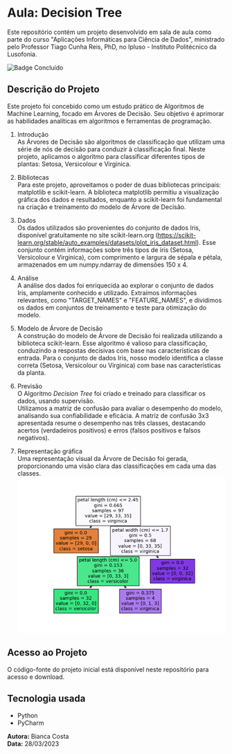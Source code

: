 # Aula: Decision Tree  
  
Este repositório contém um projeto desenvolvido em sala de aula como parte do curso "Aplicações Informáticas para Ciência de Dados", ministrado pelo Professor Tiago Cunha Reis, PhD, no Ipluso - Instituto Politécnico da Lusofonia.

![Badge Concluído](http://img.shields.io/static/v1?label=STATUS&message=CONCLUÍDO&color=GREEN&style=for-the-badge)

## Descrição do Projeto

Este projeto foi concebido como um estudo prático de Algoritmos de Machine Learning, focado em Árvores de Decisão. Seu objetivo é aprimorar as habilidades analíticas em algoritmos e ferramentas de programação.

 1. Introdução  
As Árvores de Decisão são algoritmos de classificação que utilizam uma série de nós de decisão para conduzir à classificação final. Neste projeto, aplicamos o algoritmo para classificar diferentes tipos de plantas: Setosa, Versicolour e Virginica.
        
 2. Bibliotecas  
Para este projeto, aproveitamos o poder de duas bibliotecas principais: matplotlib e scikit-learn. A biblioteca matplotlib permitiu a visualização gráfica dos dados e resultados, enquanto a scikit-learn foi fundamental na criação e treinamento do modelo de Árvore de Decisão.

 3. Dados  
Os dados utilizados são provenientes do conjunto de dados Iris, disponível gratuitamente no site scikit-learn.org (https://scikit-learn.org/stable/auto_examples/datasets/plot_iris_dataset.html). Esse conjunto contém informações sobre três tipos de íris (Setosa, Versicolour e Virginica), com comprimento e largura de sépala e pétala, armazenados em um numpy.ndarray de dimensões 150 x 4.

 4. Análise  
A análise dos dados foi enriquecida ao explorar o conjunto de dados Iris, amplamente conhecido e utilizado. Extraímos informações relevantes, como "TARGET_NAMES" e "FEATURE_NAMES", e dividimos os dados em conjuntos de treinamento e teste para otimização do modelo.
      
 5. Modelo de Árvore de Decisão  
A construção do modelo de Árvore de Decisão foi realizada utilizando a biblioteca scikit-learn. Esse algoritmo é valioso para classificação, conduzindo a respostas decisivas com base nas características de entrada. Para o conjunto de dados Iris, nosso modelo identifica a classe correta (Setosa, Versicolour ou Virginica) com base nas características da planta.
   
 6. Previsão  
O Algoritmo *Decision Tree* foi criado e treinado para classificar os dados, usando supervisão.  
Utilizamos a matriz de confusão para avaliar o desempenho do modelo, analisando sua confiabilidade e eficácia. A matriz de confusão 3x3 apresentada resume o desempenho nas três classes, destacando acertos (verdadeiros positivos) e erros (falsos positivos e falsos negativos).

 8. Representação gráfica  
Uma representação visual da Árvore de Decisão foi gerada, proporcionando uma visão clara das classificações em cada uma das classes.
![Image](DecisionTree_iris.png)
     
## Acesso ao Projeto

O código-fonte do projeto inicial está disponível neste repositório para acesso e download.

## Tecnologia usada
 
 - Python
 - PyCharm

**Autora:** Bianca Costa  
**Data:** 28/03/2023
